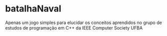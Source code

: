 # batalhaNaval
Apenas um jogo simples para elucidar os conceitos aprendidos no grupo de estudos de programação em C++ da IEEE Computer Society UFBA
